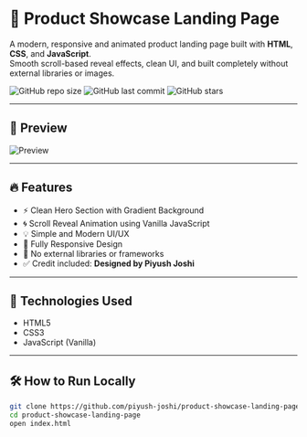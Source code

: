 # 🚀 Product Showcase Landing Page

A modern, responsive and animated product landing page built with **HTML**, **CSS**, and **JavaScript**.  
Smooth scroll-based reveal effects, clean UI, and built completely without external libraries or images.

![GitHub repo size](https://img.shields.io/github/repo-size/piyush-joshi/product-showcase-landing-page?color=blue)
![GitHub last commit](https://img.shields.io/github/last-commit/piyush-joshi/product-showcase-landing-page)
![GitHub stars](https://img.shields.io/github/stars/piyush-joshi/product-showcase-landing-page?style=social)

---

## 📸 Preview

![Preview](https://user-images.githubusercontent.com/00000000/demo-preview.png) <!-- You can add a GitHub-saved screenshot later -->

---

## 🔥 Features

- ⚡ Clean Hero Section with Gradient Background
- 🌀 Scroll Reveal Animation using Vanilla JavaScript
- 💡 Simple and Modern UI/UX
- 📱 Fully Responsive Design
- 🔧 No external libraries or frameworks
- ✅ Credit included: **Designed by Piyush Joshi**

---

## 🚀 Technologies Used

- HTML5  
- CSS3  
- JavaScript (Vanilla)

---

## 🛠️ How to Run Locally

```bash
git clone https://github.com/piyush-joshi/product-showcase-landing-page.git
cd product-showcase-landing-page
open index.html
